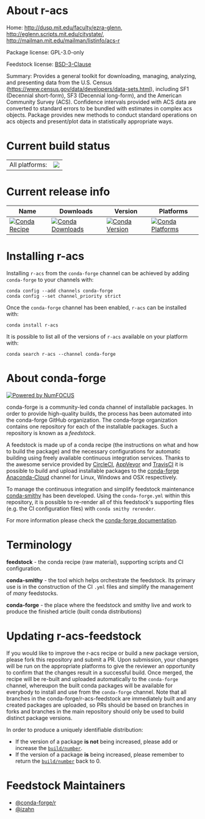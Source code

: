 About r-acs
===========

Home: http://dusp.mit.edu/faculty/ezra-glenn, http://eglenn.scripts.mit.edu/citystate/, http://mailman.mit.edu/mailman/listinfo/acs-r

Package license: GPL-3.0-only

Feedstock license: [BSD-3-Clause](https://github.com/conda-forge/r-acs-feedstock/blob/master/LICENSE.txt)

Summary: Provides a general toolkit for downloading, managing, analyzing, and presenting data from the U.S. Census (<https://www.census.gov/data/developers/data-sets.html>), including SF1 (Decennial short-form), SF3 (Decennial long-form), and the American Community Survey (ACS).  Confidence intervals provided with ACS data are converted to standard errors to be bundled with estimates in complex acs objects.  Package provides new methods to conduct standard operations on acs objects and present/plot data in statistically appropriate ways.

Current build status
====================


<table><tr><td>All platforms:</td>
    <td>
      <a href="https://dev.azure.com/conda-forge/feedstock-builds/_build/latest?definitionId=13611&branchName=master">
        <img src="https://dev.azure.com/conda-forge/feedstock-builds/_apis/build/status/r-acs-feedstock?branchName=master">
      </a>
    </td>
  </tr>
</table>

Current release info
====================

| Name | Downloads | Version | Platforms |
| --- | --- | --- | --- |
| [![Conda Recipe](https://img.shields.io/badge/recipe-r--acs-green.svg)](https://anaconda.org/conda-forge/r-acs) | [![Conda Downloads](https://img.shields.io/conda/dn/conda-forge/r-acs.svg)](https://anaconda.org/conda-forge/r-acs) | [![Conda Version](https://img.shields.io/conda/vn/conda-forge/r-acs.svg)](https://anaconda.org/conda-forge/r-acs) | [![Conda Platforms](https://img.shields.io/conda/pn/conda-forge/r-acs.svg)](https://anaconda.org/conda-forge/r-acs) |

Installing r-acs
================

Installing `r-acs` from the `conda-forge` channel can be achieved by adding `conda-forge` to your channels with:

```
conda config --add channels conda-forge
conda config --set channel_priority strict
```

Once the `conda-forge` channel has been enabled, `r-acs` can be installed with:

```
conda install r-acs
```

It is possible to list all of the versions of `r-acs` available on your platform with:

```
conda search r-acs --channel conda-forge
```


About conda-forge
=================

[![Powered by NumFOCUS](https://img.shields.io/badge/powered%20by-NumFOCUS-orange.svg?style=flat&colorA=E1523D&colorB=007D8A)](http://numfocus.org)

conda-forge is a community-led conda channel of installable packages.
In order to provide high-quality builds, the process has been automated into the
conda-forge GitHub organization. The conda-forge organization contains one repository
for each of the installable packages. Such a repository is known as a *feedstock*.

A feedstock is made up of a conda recipe (the instructions on what and how to build
the package) and the necessary configurations for automatic building using freely
available continuous integration services. Thanks to the awesome service provided by
[CircleCI](https://circleci.com/), [AppVeyor](https://www.appveyor.com/)
and [TravisCI](https://travis-ci.com/) it is possible to build and upload installable
packages to the [conda-forge](https://anaconda.org/conda-forge)
[Anaconda-Cloud](https://anaconda.org/) channel for Linux, Windows and OSX respectively.

To manage the continuous integration and simplify feedstock maintenance
[conda-smithy](https://github.com/conda-forge/conda-smithy) has been developed.
Using the ``conda-forge.yml`` within this repository, it is possible to re-render all of
this feedstock's supporting files (e.g. the CI configuration files) with ``conda smithy rerender``.

For more information please check the [conda-forge documentation](https://conda-forge.org/docs/).

Terminology
===========

**feedstock** - the conda recipe (raw material), supporting scripts and CI configuration.

**conda-smithy** - the tool which helps orchestrate the feedstock.
                   Its primary use is in the construction of the CI ``.yml`` files
                   and simplify the management of *many* feedstocks.

**conda-forge** - the place where the feedstock and smithy live and work to
                  produce the finished article (built conda distributions)


Updating r-acs-feedstock
========================

If you would like to improve the r-acs recipe or build a new
package version, please fork this repository and submit a PR. Upon submission,
your changes will be run on the appropriate platforms to give the reviewer an
opportunity to confirm that the changes result in a successful build. Once
merged, the recipe will be re-built and uploaded automatically to the
`conda-forge` channel, whereupon the built conda packages will be available for
everybody to install and use from the `conda-forge` channel.
Note that all branches in the conda-forge/r-acs-feedstock are
immediately built and any created packages are uploaded, so PRs should be based
on branches in forks and branches in the main repository should only be used to
build distinct package versions.

In order to produce a uniquely identifiable distribution:
 * If the version of a package **is not** being increased, please add or increase
   the [``build/number``](https://docs.conda.io/projects/conda-build/en/latest/resources/define-metadata.html#build-number-and-string).
 * If the version of a package **is** being increased, please remember to return
   the [``build/number``](https://docs.conda.io/projects/conda-build/en/latest/resources/define-metadata.html#build-number-and-string)
   back to 0.

Feedstock Maintainers
=====================

* [@conda-forge/r](https://github.com/conda-forge/r/)
* [@izahn](https://github.com/izahn/)

